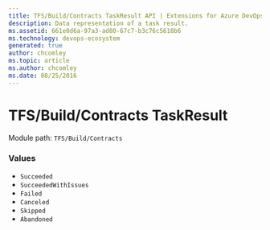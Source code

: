```yaml
---
title: TFS/Build/Contracts TaskResult API | Extensions for Azure DevOps Services
description: Data representation of a task result.
ms.assetid: 661e0d6a-97a3-ad80-67c7-b3c76c5618b6
ms.technology: devops-ecosystem
generated: true
author: chcomley
ms.topic: article
ms.author: chcomley
ms.date: 08/25/2016
---
```


# TFS/Build/Contracts TaskResult

Module path: `TFS/Build/Contracts`

### Values

- `Succeeded`
- `SucceededWithIssues`
- `Failed`
- `Canceled`
- `Skipped`
- `Abandoned`

